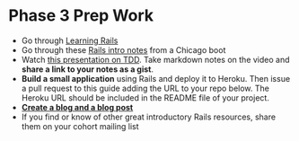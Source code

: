 # Phase 3 Prep Work

* Go through [Learning Rails](./learning-rails.md)
* Go through these [Rails intro notes](https://github.com/devbootcamp/intro_to_rails) from a Chicago boot
* Watch [this presentation on TDD](http://www.youtube.com/watch?v=HhwElTL-mdI). Take markdown notes on the video and **share a link to your notes as a gist**.
* **Build a small application** using Rails and deploy it to Heroku. Then issue a pull request to this guide adding the URL to your repo below. The Heroku URL should be included in the README file of your project.
* **[Create a blog and a blog post](./blog.md)**
* If you find or know of other great introductory Rails resources, share them on your cohort mailing list
